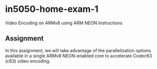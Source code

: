 # in5050-home-exam-1
Video Encoding on ARMv8 using ARM NEON Instructions

## Assignment
In this assignment, we will take advantage of the parallelization options available in a single ARMv8 NEON-enabled core to accelerate Codec63 (c63) video encoding.
